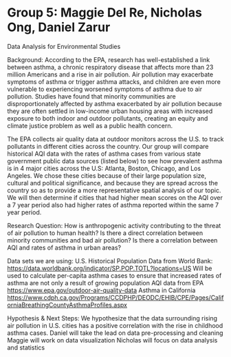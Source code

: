 # Group 5: Maggie Del Re, Nicholas Ong, Daniel Zarur

Data Analysis for Environmental Studies

Background:
According to the EPA, research has well-established a link between asthma, a chronic respiratory disease that affects more than 23 million Americans and a rise in air pollution. Air pollution may exacerbate symptoms of asthma or trigger asthma attacks, and children are even more vulnerable to experiencing worsened symptoms of asthma due to air pollution. Studies have found that minority communities are disproportionately affected by asthma exacerbated by air pollution because they are often settled in low-income urban housing areas with increased exposure to both indoor and outdoor pollutants, creating an equity and climate justice problem as well as a public health concern.

The EPA collects air quality data at outdoor monitors across the U.S. to track pollutants in different cities across the country. Our group will compare historical AQI data with the rates of asthma cases from various state government public data sources (listed below) to see how prevalent asthma is in 4 major cities across the U.S: Atlanta, Boston, Chicago, and Los Angeles. We chose these cities because of their large population size, cultural and political significance, and because they are spread across the country so as to provide a more representative spatial analysis of our topic. We will then determine if cities that had higher mean scores on the AQI over a 7 year period also had higher rates of asthma reported within the same 7 year period.

Research Question:
How is anthropogenic activity contributing to the threat of air pollution to human health? Is there a direct correlation between minority communities and bad air pollution?
Is there a correlation between AQI and rates of asthma in urban areas?

Data sets we are using:
U.S. Historical Population Data from World Bank:
https://data.worldbank.org/indicator/SP.POP.TOTL?locations=US 
Will be used to calculate per-capita asthma cases to ensure that increased rates of asthma are not only a result of growing population
AQI data from EPA https://www.epa.gov/outdoor-air-quality-data
Asthma in California
https://www.cdph.ca.gov/Programs/CCDPHP/DEODC/EHIB/CPE/Pages/CaliforniaBreathingCountyAsthmaProfiles.aspx 

Hypothesis & Next Steps:
We hypothesize that the data surrounding rising air pollution in U.S. cities has a positive correlation with the rise in childhood asthma cases. 
Daniel will take the lead on data pre-processing and cleaning
Maggie will work on data visualization
Nicholas will focus on data analysis and statistics

